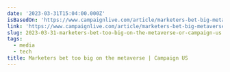 ```yaml
---
date: '2023-03-31T15:04:00.000Z'
isBasedOn: 'https://www.campaignlive.com/article/marketers-bet-big-metaverse/1818408'
link: 'https://www.campaignlive.com/article/marketers-bet-big-metaverse/1818408'
slug: 2023-03-31-marketers-bet-too-big-on-the-metaverse-or-campaign-us
tags:
  - media
  - tech
title: Marketers bet too big on the metaverse | Campaign US
---
```


